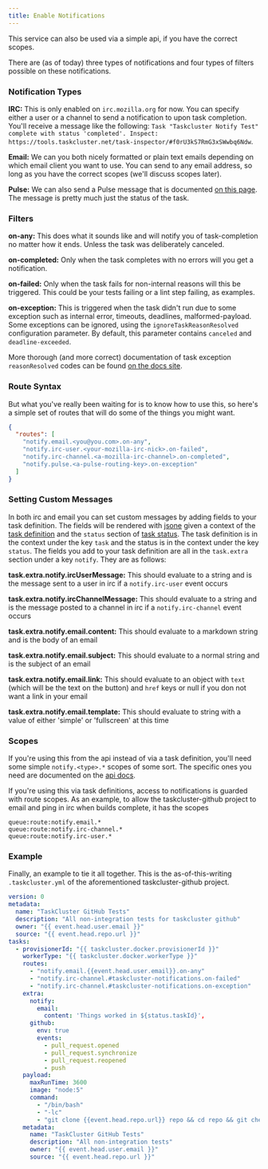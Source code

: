 ```yaml
---
title: Enable Notifications
---
```


This service can also be used via a simple api, if you have the correct scopes.

There are (as of today) three types of notifications and four types of filters possible on these notifications.

### Notification Types

__IRC:__ This is only enabled on ``irc.mozilla.org`` for now. You can specify either a user or a channel to send a notification to upon task completion. You'll receive a message like the following: ``Task "Taskcluster Notify Test" complete with status 'completed'. Inspect: https://tools.taskcluster.net/task-inspector/#f0rU3kS7RmG3xSWwbq6Ndw``.

__Email:__ We can you both nicely formatted or plain text emails depending on which email client you want to use. You can send to any email address, so long as you have the correct scopes (we'll discuss scopes later).

__Pulse:__ We can also send a Pulse message that is documented [on this page](/docs/reference/core/taskcluster-notify/exchanges). The message is  pretty much just the status of the task.

### Filters

__on-any:__ This does what it sounds like and will notify you of task-completion no matter how it ends. Unless the task was deliberately canceled.

__on-completed:__ Only when the task completes with no errors will you get a notification.

__on-failed:__ Only when the task fails for non-internal reasons will this be triggered. This could be your tests failing or a lint step failing, as examples.

__on-exception:__ This is triggered when the task didn't run due to some exception such as internal error, timeouts, deadlines, malformed-payload. Some exceptions can be ignored, using the `ignoreTaskReasonResolved` configuration parameter.  By default, this parameter contains `canceled` and `deadline-exceeded`.

More thorough (and more correct) documentation of task exception `reasonResolved` codes can be found [on the docs site](/docs/reference/platform/taskcluster-queue/api-docs#status).

### Route Syntax

But what you've really been waiting for is to know how to use this, so here's a simple set of routes that will do some of the things you might want.

```json
{
  "routes": [
    "notify.email.<you@you.com>.on-any",
    "notify.irc-user.<your-mozilla-irc-nick>.on-failed",
    "notify.irc-channel.<a-mozilla-irc-channel>.on-completed",
    "notify.pulse.<a-pulse-routing-key>.on-exception"
  ]
}
```

### Setting Custom Messages

In both irc and email you can set custom messages by adding fields to your task definition. The fields will be rendered with [jsone](https://taskcluster.github.io/json-e/)
given a context of the [task definition](/docs/reference/platform/taskcluster-queue/references/api#get-task-definition)
and the `status` section of [task status](/docs/reference/platform/taskcluster-queue/references/events#message-payload-4).
The task definition is in the context under the key `task` and the status is in the context under the key `status`.
The fields you add to your task definition are all in the `task.extra` section under a key `notify`. They are as follows:

__task.extra.notify.ircUserMessage:__ This should evaluate to a string and is the message sent to a user in irc if a `notify.irc-user` event occurs

__task.extra.notify.ircChannelMessage:__ This should evaluate to a string and is the message posted to a channel in irc if a `notify.irc-channel` event occurs

__task.extra.notify.email.content:__ This should evaluate to a markdown string and is the body of an email

__task.extra.notify.email.subject:__ This should evaluate to a normal string and is the subject of an email

__task.extra.notify.email.link:__ This should evaluate to an object with `text` (which will be the text on the button) and `href` keys or null if you don not want a link in your email

__task.extra.notify.email.template:__ This should evaluate to string with a value of either 'simple' or 'fullscreen' at this time


### Scopes

If you're using this from the api instead of via a task definition, you'll need some simple ``notify.<type>.*`` scopes of some sort. The specific ones you need are documented on the [api docs](/docs/reference/core/taskcluster-notify/api-docs).

If you're using this via task definitions, access to notifications is guarded with route scopes. As an example, to allow the taskcluster-github project to email and ping in irc when builds complete, it has the scopes

```
queue:route:notify.email.*
queue:route:notify.irc-channel.*
queue:route:notify.irc-user.*
```

### Example

Finally, an example to tie it all together. This is the as-of-this-writing ``.taskcluster.yml`` of the aforementioned taskcluster-github project.


```yaml
version: 0
metadata:
  name: "TaskCluster GitHub Tests"
  description: "All non-integration tests for taskcluster github"
  owner: "{{ event.head.user.email }}"
  source: "{{ event.head.repo.url }}"
tasks:
  - provisionerId: "{{ taskcluster.docker.provisionerId }}"
    workerType: "{{ taskcluster.docker.workerType }}"
    routes:
      - "notify.email.{{event.head.user.email}}.on-any"
      - "notify.irc-channel.#taskcluster-notifications.on-failed"
      - "notify.irc-channel.#taskcluster-notifications.on-exception"
    extra:
      notify:
        email:
          content: 'Things worked in ${status.taskId}',
      github:
        env: true
        events:
          - pull_request.opened
          - pull_request.synchronize
          - pull_request.reopened
          - push
    payload:
      maxRunTime: 3600
      image: "node:5"
      command:
        - "/bin/bash"
        - "-lc"
        - "git clone {{event.head.repo.url}} repo && cd repo && git checkout {{event.head.sha}} && npm install . && npm test"
    metadata:
      name: "TaskCluster GitHub Tests"
      description: "All non-integration tests"
      owner: "{{ event.head.user.email }}"
      source: "{{ event.head.repo.url }}"
```
